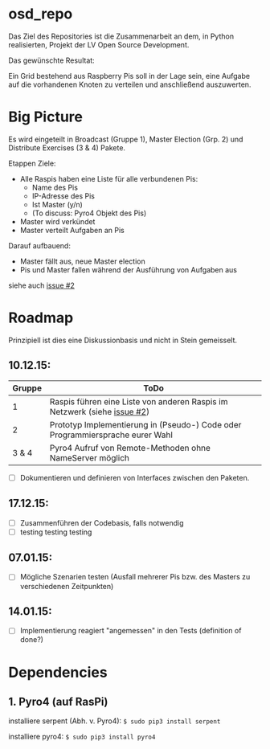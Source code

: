 # osd_repo
Das Ziel des Repositories ist die Zusammenarbeit an dem, in Python realisierten, Projekt der LV Open Source Development.


Das gewünschte Resultat: 

Ein Grid bestehend aus Raspberry Pis soll in der Lage sein, eine Aufgabe auf die vorhandenen Knoten zu verteilen und anschließend auszuwerten.

# Big Picture

Es wird eingeteilt in Broadcast (Gruppe 1), Master Election (Grp. 2) und Distribute Exercises (3 & 4) Pakete.

Etappen Ziele:
- Alle Raspis haben eine Liste für alle verbundenen Pis:
  - Name des Pis
  - IP-Adresse des Pis
  - Ist Master (y/n)
  - (To discuss: Pyro4 Objekt des Pis)
- Master wird verkündet
- Master verteilt Aufgaben an Pis

Darauf aufbauend:
- Master fällt aus, neue Master election
- Pis und Master fallen während der Ausführung von Aufgaben aus

siehe auch [issue #2](https://github.com/nico-osd/osd_repo/issues/2#issuecomment-161434557)

# Roadmap

Prinzipiell ist dies eine Diskussionbasis und nicht in Stein gemeisselt.

## 10.12.15:


| Gruppe                                           | ToDo                                           |
| ------------------------------------------------ | ---------------------------------------------- |
| 1      | Raspis führen eine Liste von anderen Raspis im Netzwerk (siehe [issue #2](https://github.com/nico-osd/osd_repo/issues/2#issuecomment-161434557))              |
| 2      | Prototyp Implementierung in (Pseudo-) Code oder Programmiersprache eurer Wahl            |
| 3 & 4  | Pyro4 Aufruf von Remote-Methoden ohne NameServer möglich                                 |

- [ ] Dokumentieren und definieren von Interfaces zwischen den Paketen.

## 17.12.15:

- [ ] Zusammenführen der Codebasis, falls notwendig
- [ ] testing testing testing

## 07.01.15:

- [ ] Mögliche Szenarien testen (Ausfall mehrerer Pis bzw. des Masters zu verschiedenen Zeitpunkten)

## 14.01.15:

- [ ] Implementierung reagiert "angemessen" in den Tests (definition of done?)

# Dependencies

## 1. Pyro4 (auf RasPi)

installiere serpent (Abh. v. Pyro4):
`$ sudo pip3 install serpent`


installiere pyro4: 
`$ sudo pip3 install pyro4`
